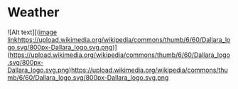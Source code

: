 # Weather
![Alt text][([image link](https://upload.wikimedia.org/wikipedia/commons/thumb/6/60/Dallara_logo.svg/800px-Dallara_logo.svg.png)https://upload.wikimedia.org/wikipedia/commons/thumb/6/60/Dallara_logo.svg/800px-Dallara_logo.svg.png)](https://upload.wikimedia.org/wikipedia/commons/thumb/6/60/Dallara_logo.svg/800px-Dallara_logo.svg.png)https://upload.wikimedia.org/wikipedia/commons/thumb/6/60/Dallara_logo.svg/800px-Dallara_logo.svg.png
